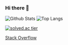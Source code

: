 ### Hi there 👋
![Github Stats](https://github-readme-stats.vercel.app/api?username=DPS0340&show_icons=true&theme=dracula) ![Top Langs](https://github-readme-stats.vercel.app/api/top-langs/?username=DPS0340&layout=compact&theme=dracula)


[![solved.ac tier](http://mazassumnida.wtf/api/v2/generate_badge?boj=a891)](https://solved.ac/a891)

[Stack Overflow](https://stackoverflow.com/users/11853111/jiho-lee)
